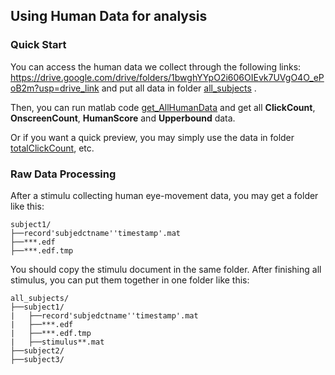 ## Using Human Data for analysis
### Quick Start
You can access the human data we collect through the following links: https://drive.google.com/drive/folders/1bwghYYpO2i606OIEvk7UVgO4O_ePoB2m?usp=drive_link  and put all data in folder
[all_subjects](./all_subjects) .

Then, you can run matlab code [get_AllHumanData](./get_AllHumanData.m) and get all **ClickCount**, **OnscreenCount**, **HumanScore** and **Upperbound** data.

Or if you want a quick preview, you may simply use the data in folder [totalClickCount](./totalClickCount/), etc.

### Raw Data Processing
After a stimulu collecting human eye-movement data, you may get a folder like this:

```
subject1/
├──record'subjedctname''timestamp'.mat 
├──***.edf
├──***.edf.tmp

```

You should copy the stimulu document in the same folder. After finishing all stimulus, you can put them together in one folder like this:

```
all_subjects/
├──subject1/
|   ├──record'subjedctname''timestamp'.mat 
|   ├──***.edf
|   ├──***.edf.tmp
|   ├──stimulus**.mat
├──subject2/
├──subject3/

```

